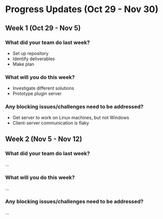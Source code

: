 # Progress Updates (Oct 29 - Nov 30)

## Week 1 (Oct 29 - Nov 5)

### What did your team do last week?
* Set up repository
* Identify deliverables
* Make plan

### What will you do this week?
* Investigate different solutions
* Prototype plugin server

### Any blocking issues/challenges need to be addressed?
* Get server to work on Linux machines, but not Windows
* Client-server communication is flaky


## Week 2 (Nov 5 - Nov 12)

### What did your team do last week?
...

### What will you do this week?
...

### Any blocking issues/challenges need to be addressed?
...
